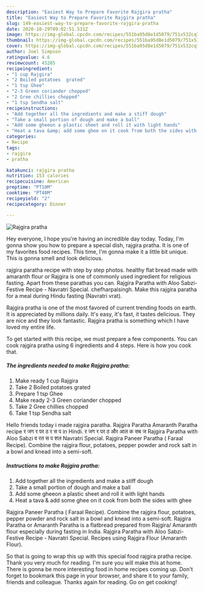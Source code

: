 ```yaml
---
description: "Easiest Way to Prepare Favorite Rajgira pratha"
title: "Easiest Way to Prepare Favorite Rajgira pratha"
slug: 149-easiest-way-to-prepare-favorite-rajgira-pratha
date: 2020-10-29T09:02:51.531Z
image: https://img-global.cpcdn.com/recipes/551ba95d8e1d5079/751x532cq70/rajgira-pratha-recipe-main-photo.jpg
thumbnail: https://img-global.cpcdn.com/recipes/551ba95d8e1d5079/751x532cq70/rajgira-pratha-recipe-main-photo.jpg
cover: https://img-global.cpcdn.com/recipes/551ba95d8e1d5079/751x532cq70/rajgira-pratha-recipe-main-photo.jpg
author: Joel Simpson
ratingvalue: 4.6
reviewcount: 45285
recipeingredient:
- "1 cup Rajgira"
- "2 Boiled potatoes  grated"
- "1 tsp Ghee"
- "2-3 Green coriander chopped"
- "2 Gree chillies chopped"
- "1 tsp Sendha salt"
recipeinstructions:
- "Add together all the ingredients and make a stiff dough"
- "Take a small portion of dough and make a ball"
- "Add some gheeon a plastic sheet and roll it with light hands"
- "Heat a tava &amp; add some ghee on it cook from both the sides with ghee"
categories:
- Recipe
tags:
- rajgira
- pratha

katakunci: rajgira pratha 
nutrition: 153 calories
recipecuisine: American
preptime: "PT10M"
cooktime: "PT40M"
recipeyield: "2"
recipecategory: Dinner

---
```



![Rajgira pratha](https://img-global.cpcdn.com/recipes/551ba95d8e1d5079/751x532cq70/rajgira-pratha-recipe-main-photo.jpg)

Hey everyone, I hope you're having an incredible day today. Today, I'm gonna show you how to prepare a special dish, rajgira pratha. It is one of my favorites food recipes. This time, I'm gonna make it a little bit unique. This is gonna smell and look delicious.

rajgira paratha recipe with step by step photos. healthy flat bread made with amaranth flour or Rajgira is one of commonly used ingredient for religious fasting. Apart from these parathas you can. Rajgira Paratha with Aloo Sabzi- Festive Recipe - Navratri Special. chefharpalsingh. Make this rajgira paratha for a meal during Hindu fasting (Navratri vrat).

Rajgira pratha is one of the most favored of current trending foods on earth. It is appreciated by millions daily. It's easy, it's fast, it tastes delicious. They are nice and they look fantastic. Rajgira pratha is something which I have loved my entire life.


To get started with this recipe, we must prepare a few components. You can cook rajgira pratha using 6 ingredients and 4 steps. Here is how you cook that.

<!--inarticleads1-->

##### The ingredients needed to make Rajgira pratha:

1. Make ready 1 cup Rajgira
1. Take 2 Boiled potatoes  grated
1. Prepare 1 tsp Ghee
1. Make ready 2-3 Green coriander chopped
1. Take 2 Gree chillies chopped
1. Take 1 tsp Sendha salt


Hello friends today i made rajgira paratha. Rajgira Paratha Amaranth Paratha recipe र जग र पर ठ र स प in Hindi. र जग र पर ठ और आल क सब ज Rajgira Paratha with Aloo Sabzi व रत स प शल Navratri Special. Rajgira Paneer Paratha ( Faraal Recipe). Combine the rajgira flour, potatoes, pepper powder and rock salt in a bowl and knead into a semi-soft. 

<!--inarticleads2-->

##### Instructions to make Rajgira pratha:

1. Add together all the ingredients and make a stiff dough
1. Take a small portion of dough and make a ball
1. Add some gheeon a plastic sheet and roll it with light hands
1. Heat a tava &amp; add some ghee on it cook from both the sides with ghee


Rajgira Paneer Paratha ( Faraal Recipe). Combine the rajgira flour, potatoes, pepper powder and rock salt in a bowl and knead into a semi-soft. Rajgira Paratha or Amaranth Paratha is a flatbread prepared from Rajgira/ Amaranth flour especially during fasting in India. Rajgira Paratha with Aloo Sabzi- Festive Recipe - Navratri Special. Recipes using Rajgira Flour (Amaranth Flour). 

So that is going to wrap this up with this special food rajgira pratha recipe. Thank you very much for reading. I'm sure you will make this at home. There is gonna be more interesting food in home recipes coming up. Don't forget to bookmark this page in your browser, and share it to your family, friends and colleague. Thanks again for reading. Go on get cooking!

